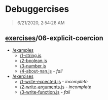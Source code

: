 # Debuggercises 

> 6/21/2020, 2:54:28 AM 

## [exercises](../README.md)/06-explicit-coercion 

- [/examples](./examples/README.md)
  - [/1-string.js](./examples/README.md#1-stringjs)  
  - [/2-boolean.js](./examples/README.md#2-booleanjs)  
  - [/3-number.js](./examples/README.md#3-numberjs)  
  - [/4-about-nan.js](./examples/README.md#4-about-nanjs) - _fail_ 
- [/exercises](./exercises/README.md)
  - [/1-write-expected.js](./exercises/README.md#1-write-expectedjs) - _incomplete_ 
  - [/2-write-arguments.js](./exercises/README.md#2-write-argumentsjs) - _incomplete_ 
  - [/3-write-function.js](./exercises/README.md#3-write-functionjs) - _fail_ 
